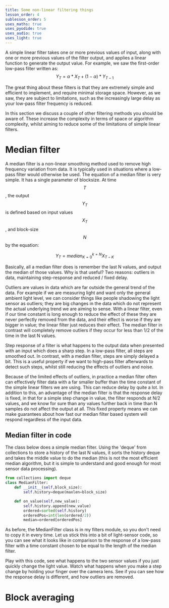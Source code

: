 ```yaml
---
title: Some non-linear filtering things
lesson_order: 4
sublesson_order: 5
uses_maths: true
uses_pyodide: true
uses_audio: true
uses_light: true
---
```

A simple linear filter takes one or more previous values of input, along with one or more previous values of the filter output, and applies a linear function to generate the output value. For example, we saw the first-order low-pass filter written as:
$$
Y_T =  \alpha * X_T + (1-\alpha)* Y_{T-1}
$$

The great thing about these filters is that they are extremely simple and efficient to implement, and require minimal storage space. However, as we saw, they are subject to limitations, such as the increasingly large delay as your low-pass filter frequency is reduced.

In this section we discuss a couple of other filtering methods you should be aware of. These increase the complexity in terms of space or algorithm complexity, whilst aiming to reduce some of the limitations of simple linear filters.

# Median filter

A median filter is a non-linear smoothing method used to remove high frequency variation from data. It is typically used in situations where a low-pass filter would otherwise be used. The equation of a median filter is very simple. It has a single parameter of blocksize. At time $$T$$, the output $$Y_T$$ is defined based on input values $$X_T$$, and block-size $$N$$ by the equation:

$$
Y_T = median_{K=0}^{k=N}X_{T-K}
$$

Basically, all a median filter does is remember the last N values, and output the median of those values. Why is that useful? Two reasons: outliers in data, maintaining step-response and reduced / fixed delay. 

Outliers are values in data which are far outside the general trend of the data. For example if we are measuring light and want only the general ambient light level, we can consider things like people shadowing the light sensor as outliers; they are big changes in the data which do not represent the actual underlying trend we are aiming to sense. With a linear filter, even if our time constant is long enough to reduce the effect of these they are never perfectly removed from the data, and their effect is worse if they are bigger in value; the linear filter just reduces their effect. The median filter in contrast will completely remove outliers if they occur for less than 1/2 of the time in the last N values.

Step response of a filter is what happens to the output data when presented with an input which does a sharp step. In a low-pass filter, all steps are smoothed out. In contrast, with a median filter, steps are simply delayed a bit. This is a useful property if we want to high-pass filter afterwards to detect such steps, whilst still reducing the effects of outliers and noise.

Because of the limited effects of outliers, in practice a median filter often can effectively filter data with a far smaller buffer than the time constant of the simple linear filters we are using. This can reduce delay by quite a lot. In addition to this, an advantage of the median filter is that the response delay is fixed, in that for a simple step change in value, the filter responds at N/2 values, and we know for sure than any values further back in time than N samples do not affect the output at all. This fixed property means we can make guarantees about how fast our median filter based system will respond regardless of the input data.

## Median filter in code

The class below does a simple median filter. Using the 'deque' from collections to store a history of the last N values, it sorts the history deque and takes the middle value to do the median (this is not the most efficient median algorithm, but it is simple to understand and good enough for most sensor data processing).

```python
from collections import deque
class MedianFilter:
    def __init__(self,block_size):
        self.history=deque(maxlen=block_size)

    def on_value(self,new_value):
        self.history.append(new_value)
        ordered=sorted(self.history)
        orderedPos=int(len(ordered/2))
        median=ordered[orderedPos]
```

As before, the MedianFilter class is in my filters module, so you don't need to copy it in every time. Let us stick this into a bit of light-sensor code, so you can see what it looks like in comparison to the response of a low-pass filter with a time constant chosen to be equal to the length of the median filter.

Play with this code, see what happens to the two sensor values if you just quickly change the light value. Watch what happens when you make a step change by holding your finger over the camera lens. See if you can see how the response delay is different, and how outliers are removed.

<script>
makePyodideBox({
    codeString:`
SAMPLE_TIME = 0.05 # sample 20 times a second
BLOCK_SIZE = 20 # 1 second / 20 samples median filter size
# set low pass filter to match median filter
FILTER_TIME_CONSTANT=BLOCK_SIZE*SAMPLE_TIME

import graphs, sensors,time
# The filters module contains median filter
import filters
graphs.set_style("light","rgb(0,0,0)",0,1)
graphs.set_style("lowpassed light","rgb(255,0,0)",0,1,subgraph_y=1)
graphs.set_style("median light","rgb(0,255,0)",0,1,subgraph_y=2)

lpFilter=filters.LowPassFilter.make_from_time_constant(FILTER_TIME_CONSTANT,SAMPLE_TIME)
medFilter=filters.MedianFilter(block_size=BLOCK_SIZE)
while True:
    light_level=sensors.light.get_level()
    light_lowpassed=lpFilter.on_value(light_level)
    light_median=medFilter.on_value(light_level)
    graphs.on_value("light",light_level)
    graphs.on_value("lowpassed light",light_lowpassed)
    graphs.on_value("median light",light_median)
    time.sleep(SAMPLE_TIME)
`  ,hasConsole:true,hasGraph:true,showCode:true,editable:true,caption:"Low-pass filter causes delay - try 'turning on and off the light' by covering the light sensor and see how long this takes to detect the changes in light status."})
</script>


# Block averaging